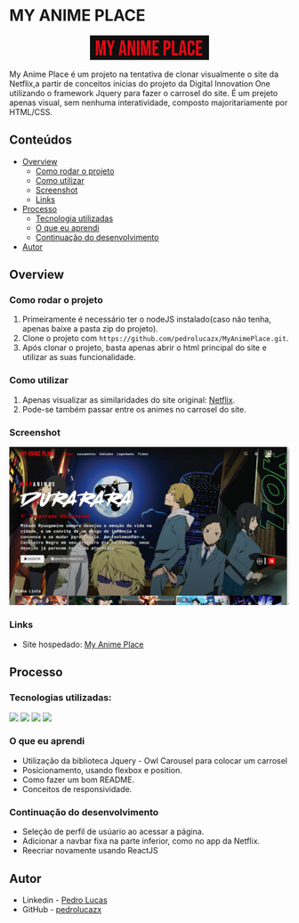 

# MY ANIME PLACE 

<p align="center"><img src="./img/logo.png"></p>
My Anime Place é um projeto na tentativa de clonar visualmente o site da Netflix,a partir de conceitos inicias do projeto da Digital Innovation One utilizando o framework Jquery para fazer o carrosel do site. É um prejeto apenas visual, sem nenhuma interatividade, composto majoritariamente por HTML/CSS.

## Conteúdos

- [Overview](#overview)
  - [Como rodar o projeto](#como-rodar-o-projeto)
  - [Como utilizar](#como-utilizar-o-projeto)
  - [Screenshot](#screenshot)
  - [Links](#links)
- [Processo](#processo)
  - [Tecnologia utilizadas](#tecnologias-utilizadas)
  - [O que eu aprendi](#o-que-eu-aprendi)
  - [Continuação do desenvolvimento](#continuação-do-desenvolvimento)
- [Autor](#autor)

## Overview

### Como rodar o projeto

 1. Primeiramente é necessário ter o nodeJS instalado(caso não tenha, apenas baixe a pasta zip do projeto).
 2. Clone o projeto com `https://github.com/pedrolucazx/MyAnimePlace.git`.
 3. Após clonar o projeto, basta apenas abrir o html principal do site e utilizar as suas funcionalidade.

 ### Como utilizar

 1. Apenas visualizar as similaridades do site original: [Netflix](https://www.netflix.com/browse).
 2. Pode-se também passar entre os animes no carrosel do site.

### Screenshot
![](./img/print.png)
### Links
- Site hospedado: [My Anime Place](https://pedrolucazx.github.io/MyAnimePlace/)

## Processo

### Tecnologias utilizadas:

[<img src="https://img.shields.io/static/v1?label=&message=HTML&color=orange&style=for-the-badge&logo=HTML5&logoColor=white" />](https://github.com/pedrolucazx)
[<img src="https://img.shields.io/static/v1?label=&message=CSS&color=blue&style=for-the-badge&logo=CSS3&logoColor=white" />](https://github.com/pedrolucazx)
[<img src="https://img.shields.io/static/v1?label=&message=JS&color=yellowgreen&style=for-the-badge&logo=JavaScript&logoColor=white" />](https://github.com/pedrolucazx)
[<img src="https://img.shields.io/static/v1?label=&message=Jquery&color=blue&style=for-the-badge&logo=Jquery&logoColor=white" />](https://github.com/pedrolucazx)

### O que eu aprendi
 - Utilização da biblioteca Jquery - Owl Carousel para colocar um carrosel
 - Posicionamento, usando flexbox e position.
 - Como fazer um bom README.
 - Conceitos de responsividade.

### Continuação do desenvolvimento
 - Seleção de perfil de usúario ao acessar a página.
 - Adicionar a navbar fixa na parte inferior, como no app da Netflix.
 - Reecriar novamente usando ReactJS 

## Autor
- Linkedin - [Pedro Lucas](https://www.linkedin.com/in/pedrolucazx/)
- GitHub - [pedrolucazx](https://github.com/pedrolucazx)

